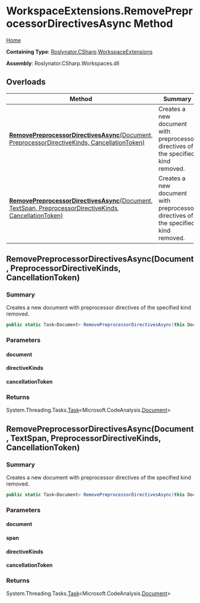 # WorkspaceExtensions\.RemovePreprocessorDirectivesAsync Method

[Home](../../../../README.md)

**Containing Type**: [Roslynator.CSharp](../../README.md)\.[WorkspaceExtensions](../README.md)

**Assembly**: Roslynator\.CSharp\.Workspaces\.dll

## Overloads

| Method | Summary |
| ------ | ------- |
| [**RemovePreprocessorDirectivesAsync**(Document, PreprocessorDirectiveKinds, CancellationToken)](#Roslynator_CSharp_WorkspaceExtensions_RemovePreprocessorDirectivesAsync_Microsoft_CodeAnalysis_Document_Roslynator_CSharp_PreprocessorDirectiveKinds_System_Threading_CancellationToken_) | Creates a new document with preprocessor directives of the specified kind removed\. |
| [**RemovePreprocessorDirectivesAsync**(Document, TextSpan, PreprocessorDirectiveKinds, CancellationToken)](#Roslynator_CSharp_WorkspaceExtensions_RemovePreprocessorDirectivesAsync_Microsoft_CodeAnalysis_Document_Microsoft_CodeAnalysis_Text_TextSpan_Roslynator_CSharp_PreprocessorDirectiveKinds_System_Threading_CancellationToken_) | Creates a new document with preprocessor directives of the specified kind removed\. |

## RemovePreprocessorDirectivesAsync\(Document, PreprocessorDirectiveKinds, CancellationToken\)<a name="Roslynator_CSharp_WorkspaceExtensions_RemovePreprocessorDirectivesAsync_Microsoft_CodeAnalysis_Document_Roslynator_CSharp_PreprocessorDirectiveKinds_System_Threading_CancellationToken_"></a>

### Summary

Creates a new document with preprocessor directives of the specified kind removed\.

```csharp
public static Task<Document> RemovePreprocessorDirectivesAsync(this Document document, PreprocessorDirectiveKinds directiveKinds, CancellationToken cancellationToken = default(CancellationToken))
```

### Parameters

#### document

#### directiveKinds

#### cancellationToken

### Returns

System\.Threading\.Tasks\.[Task](https://docs.microsoft.com/en-us/dotnet/api/system.threading.tasks.task-1)\<Microsoft\.CodeAnalysis\.[Document](https://docs.microsoft.com/en-us/dotnet/api/microsoft.codeanalysis.document)>

## RemovePreprocessorDirectivesAsync\(Document, TextSpan, PreprocessorDirectiveKinds, CancellationToken\)<a name="Roslynator_CSharp_WorkspaceExtensions_RemovePreprocessorDirectivesAsync_Microsoft_CodeAnalysis_Document_Microsoft_CodeAnalysis_Text_TextSpan_Roslynator_CSharp_PreprocessorDirectiveKinds_System_Threading_CancellationToken_"></a>

### Summary

Creates a new document with preprocessor directives of the specified kind removed\.

```csharp
public static Task<Document> RemovePreprocessorDirectivesAsync(this Document document, TextSpan span, PreprocessorDirectiveKinds directiveKinds, CancellationToken cancellationToken = default(CancellationToken))
```

### Parameters

#### document

#### span

#### directiveKinds

#### cancellationToken

### Returns

System\.Threading\.Tasks\.[Task](https://docs.microsoft.com/en-us/dotnet/api/system.threading.tasks.task-1)\<Microsoft\.CodeAnalysis\.[Document](https://docs.microsoft.com/en-us/dotnet/api/microsoft.codeanalysis.document)>


